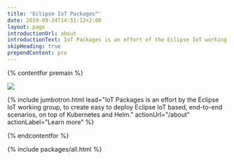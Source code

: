 ```yaml
---
title: 'Eclipse IoT Packages™'
date: 2019-09-24T14:51:12+2:00
layout: page
introductionUrl: about
introductionText: IoT Packages is an effort of the Eclipse IoT working group, to create easy to deploy Eclipse IoT based, end-to-end scenarios on top of Kubernetes and Helm.
skipHeading: true
prependContent: pre
---
```


{% contentfor premain %}
<div class="container">
<div class="row">
<div class="col col-md-5 my-5">
<img class=" img-fluid" src="{{ "images/logo.svg" | relative_url }}">
</div>
</div>
</div>

{% include jumbotron.html lead="IoT Packages is an effort by the Eclipse IoT working group, to create easy to deploy Eclipse IoT based, end-to-end scenarios, on top of Kubernetes and Helm." actionUrl="/about" actionLabel="Learn more" %}

{% endcontentfor %}

{% include packages/all.html %}

